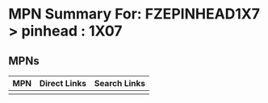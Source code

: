 



# MPN Summary For: FZEPINHEAD1X7 > pinhead : 1X07

## MPNs
  

|MPN|Direct Links|Search Links|
| :--- | :--- | :--- |
||||
